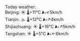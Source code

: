 Today weather:  
Beijing: ☀️   🌡️+11°C 🌬️↙5km/h  
Tianjin: 🌫  🌡️+12°C 🌬️↗4km/h  
Shijiazhuang: ☀️   🌡️+16°C 🌬️↗5km/h  
Tangshan: ☀️   🌡️+5°C 🌬️←6km/h  
